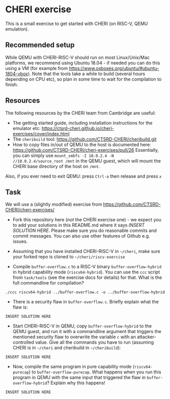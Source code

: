 # CHERI exercise

This is a small exercise to get started with CHERI (on RISC-V, QEMU emulation). 

## Recommended setup

While QEMU with CHERI-RISC-V should run on most Linux/Unix/Mac platforms, we recommend using Ubuntu 18.04 - if needed you can do this using a VM (for example from https://www.osboxes.org/ubuntu/#ubuntu-1804-vbox). Note that the tools take a while to build (several hours depending on CPU etc), so plan in some time to wait for the compilation to finish.

## Resources

The following resources by the CHERI team from Cambridge are useful:

 * The getting started guide, including installation instructions for the emulator etc: https://ctsrd-cheri.github.io/cheri-exercises/cover/index.html 
 * The `cheribuild` tool: https://github.com/CTSRD-CHERI/cheribuild.git
 * How to copy files in/out of QEMU to the host is documented here: https://github.com/CTSRD-CHERI/cheri-exercises/pull/26
   Essentially, you can simply use `mount_smbfs -I 10.0.2.4 -N //10.0.2.4/source_root /mnt` in the QEMU guest, which will mount the CHERI base directory of the host on `/mnt`.

Also, if you ever need to exit QEMU: press `Ctrl-a` then release and press `x`   

## Task

We will use a (slightly modified) exercise from https://github.com/CTSRD-CHERI/cheri-exercises/

 * Fork this repository here (*not* the CHERI exercise one) - we expect you to add your solutions in this README.md where it says *INSERT SOLUTION HERE*. Please make sure you do reasonable commits and commit messages. You can also use other features of Github e.g. issues.
 
 * Assuming that you have installed CHERI-RISC-V in `~/cheri`, make sure your forked repo is cloned to `~/cheri/riscv-exercise`
 
 * Compile `buffer-overflow.c` to a RISC-V binary `buffer-overflow-hybrid` in hybrid capability mode (`riscv64-hybrid`). You can use the `ccc` script from `task/tools` (see the exercise docs for details) for that. What is the full commandline for compilation? 
 
 ```
 ./ccc riscv64-hybrid ../buffer-overflow.c -o ../buffer-overflow-hybrid
 ```
 
 * There is a security flaw in `buffer-overflow.c`. Briefly explain what the flaw is: 
 
 ```
 INSERT SOLUTION HERE
 ```
 
 * Start CHERI-RISC-V in QEMU, copy `buffer-overflow-hybrid` to the QEMU guest, and run it with a commandline argument that triggers the mentioned security flaw to overwrite the variable `c` with an attacker-controlled value. Give all the commands you have to run (assuming CHERI is in `~/cheri` and cheribuild in `~/cheribuild`):
 
  ```
  INSERT SOLUTION HERE
  ```
  
 * Now, compile the same program in pure capability mode (`riscv64-purecap`) to `buffer-overflow-purecap`. What happens when you run this program in QEMU with the same input that triggered the flaw in `buffer-overflow-hybrid`? Explain why this happens!

 ```
 INSERT SOLUTION HERE
 ```
